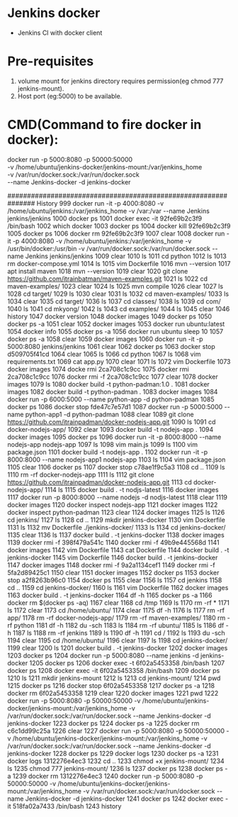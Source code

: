# Jenkins docker
* Jenkins CI with docker client

# Pre-requisites

1. volume mount for jenkins directory requires permission(eg chmod 777 jenkins-mount).
2. Host port (eg:5000) to be available.
 

# CMD(Command to fire docker in docker): 
docker run -p 5000:8080 -p 50000:50000 \
           -v /home/ubuntu/jenkins-docker/jenkins-mount:/var/jenkins_home \
           -v /var/run/docker.sock:/var/run/docker.sock \
           --name Jenkins-docker -d jenkins-docker


###############################################################
History
 999  docker run -it -p 4000:8080 -v /home/ubuntu/jenkins:/var/jenkins_home -v /var:/var --name Jenkins jenkins/jenkins
 1000  docker ps
 1001  docker exec -it 92fe69b2c3f9 /bin/bash
 1002  which docker
 1003  docker ps
 1004  docker kill 92fe69b2c3f9
 1005  docker ps
 1006  docker rm 92fe69b2c3f9
 1007  clear
 1008  docker run -it -p 4000:8080 -v /home/ubuntu/jenkins:/var/jenkins_home -v /usr/bin/docker:/usr/bin -v /var/run/docker.sock:/var/run/docker.sock --name Jenkins jenkins/jenkins
 1009  clear
 1010  ls
 1011  cd python
 1012  ls
 1013  rm docker-compose.yml
 1014  ls
 1015  vim Dockerfile
 1016  mvn --version
 1017  apt install maven
 1018  mvn --version
 1019  clear
 1020  git clone https://github.com/itrainbatman/maven-examples.git
 1021  ls
 1022  cd maven-examples/
 1023  clear
 1024  ls
 1025  mvn compile
 1026  clear
 1027  ls
 1028  cd target/
 1029  ls
 1030  clear
 1031  ls
 1032  cd maven-examples/
 1033  ls
 1034  clear
 1035  cd target/
 1036  ls
 1037  cd classes/
 1038  ls
 1039  cd com/
 1040  ls
 1041  cd mkyong/
 1042  ls
 1043  cd examples/
 1044  ls
 1045  clear
 1046  history
 1047  docker version
 1048  docker images
 1049  docker ps
 1050  docker ps -a
 1051  clear
 1052  docker images
 1053  docker run ubuntu:latest
 1054  docker info
 1055  docker ps -a
 1056  docker run ubuntu sleep 10
 1057  docker ps -a
 1058  clear
 1059  docker images
 1060  docker run -it -p 5000:8080 jenkins/jenkins
 1061  clear
 1062  docker ps
 1063  docker stop d509705f41cd
 1064  clear
 1065  ls
 1066  cd python
 1067  ls
 1068  vim requirements.txt
 1069  cat app.py
 1070  clear
 1071  ls
 1072  vim Dockerfile
 1073  docker images
 1074  docke rmi 2ca708c1c9cc
 1075  docker rmi 2ca708c1c9cc
 1076  docker rmi -f 2ca708c1c9cc
 1077  clear
 1078  docker images
 1079  ls
 1080  docker build -t python-padman:1.0 .
 1081  docker images
 1082  docker build -t python-padman .
 1083  docker images
 1084  docker run -p 6000:5000 --name python-app -d python-padman
 1085  docker ps
 1086  docker stop fde47c7e57d1
 1087  docker run -p 5000:5000 --name python-app1 -d python-padman
 1088  clear
 1089  git clone https://github.com/itrainpadman/docker-nodejs-app.git
 1090  ls
 1091  cd docker-nodejs-app/
 1092  clear
 1093  docker build -t nodejs-app .
 1094  docker images
 1095  docker ps
 1096  docker run -it -p 8000:8000 --name nodejs-app nodejs-app
 1097  ls
 1098  vim main.js
 1099  ls
 1100  vim package.json
 1101  docker build -t nodejs-app .
 1102  docker run -it -p 8000:8000 --name nodejs-app1 nodejs-app
 1103  ls
 1104  vim package.json
 1105  clear
 1106  docker ps
 1107  docker stop c78ae1f9c5a3
 1108  cd ..
 1109  ls
 1110  rm -rf docker-nodejs-app
 1111  ls
 1112  git clone https://github.com/itrainpadman/docker-nodejs-app.git
 1113  cd docker-nodejs-app/
 1114  ls
 1115  docker build . -t nodjs-latest
 1116  docker images
 1117  docker run -p 8000:8000 --name nodejs -d nodjs-latest
 1118  clear
 1119  docker images
 1120  docker inspect nodejs-app
 1121  docker images
 1122  docker inspect python-padman
 1123  clear
 1124  docker images
 1125  ls
 1126  cd jenkins/
 1127  ls
 1128  cd ..
 1129  mkdir jenkins-docker
 1130  vim Dockerfile
 1131  ls
 1132  mv Dockerfile ./jenkins-docker/
 1133  ls
 1134  cd jenkins-docker/
 1135  clear
 1136  ls
 1137  docker build . -t jenkins-docker
 1138  docker images
 1139  docker rmi -f 398f479a541c
 1140  docker rmi -f 49b9e445568d
 1141  docker images
 1142  vim Dockerfile
 1143  cat Dockerfile
 1144  docker build . -t jenkins-docker
 1145  vim Dockerfile
 1146  docker build . -t jenkins-docker
 1147  docker images
 1148  docker rmi -f 9a2a1134cef1
 1149  docker rmi -f 5fa2d89425c1
 1150  clear
 1151  docker images
 1152  docker ps
 1153  docker stop a2f8263b96c0
 1154  docker ps
 1155  clear
 1156  ls
 1157  cd jenkins
 1158  cd ..
 1159  cd jenkins-docker/
 1160  ls
 1161  vim Dockerfile
 1162  docker images
 1163  docker build . -t jenkins-docker
 1164  df -h
 1165  docker ps -a
 1166  docker rm $(docker ps -aq)
 1167  clear
 1168  cd /tmp
 1169  ls
 1170  rm -rf *
 1171  ls
 1172  clear
 1173  cd /home/ubuntu/
 1174  clear
 1175  df -h
 1176  ls
 1177  rm -rf app/
 1178  rm -rf docker-nodejs-app/
 1179  rm -rf maven-examples/
 1180  rm -rf python
 1181  df -h
 1182  du -sch
 1183  ls
 1184  rm -rf ubuntu/
 1185  ls
 1186  df -h
 1187  ls
 1188  rm -rf jenkins
 1189  ls
 1190  df -h
 1191  cd /
 1192  ls
 1193  du -sch
 1194  clear
 1195  cd /home/ubuntu/
 1196  clear
 1197  ls
 1198  cd jenkins-docker/
 1199  clear
 1200  ls
 1201  docker build . -t jenkins-docker
 1202  docker images
 1203  docker ps
 1204  docker run -p 5000:8080 --name jenkins -d jenkins-docker
 1205  docker ps
 1206  docker exec -t 6f02a5453358 /bin/bash
 1207  docker ps
 1208  docker exec -it 6f02a5453358 /bin/bash
 1209  docker ps
 1210  ls
 1211  mkdir jenkins-mount
 1212  ls
 1213  cd jenkins-mount/
 1214  pwd
 1215  docker ps
 1216  docker stop 6f02a5453358
 1217  docker ps -a
 1218  docker rm 6f02a5453358
 1219  clear
 1220  docker images
 1221  pwd
 1222  docker run -p 5000:8080 -p 50000:50000            -v /home/ubuntu/jenkins-docker/jenkins-mount:/var/jenkins_home -v /var/run/docker.sock:/var/run/docker.sock            --name Jenkins-docker -d jenkins-docker
 1223  docker ps
 1224  docker ps -a
 1225  docker rm c6c1dd99c25a
 1226  clear
 1227  docker run -p 5000:8080 -p 50000:50000            -v /home/ubuntu/jenkins-docker/jenkins-mount:/var/jenkins_home            -v /var/run/docker.sock:/var/run/docker.sock            --name Jenkins-docker -d jenkins-docker
 1228  docker ps
 1229  docker logs
 1230  docker ps -a
 1231  docker logs 1312276e4ec3
 1232  cd ..
 1233  chmod +x jenkins-mount/
 1234  ls
 1235  chmod 777 jenkins-mount/
 1236  ls
 1237  docker ps
 1238  docker ps -a
 1239  docker rm 1312276e4ec3
 1240  docker run -p 5000:8080 -p 50000:50000            -v /home/ubuntu/jenkins-docker/jenkins-mount:/var/jenkins_home            -v /var/run/docker.sock:/var/run/docker.sock            --name Jenkins-docker -d jenkins-docker
 1241  docker ps
 1242  docker exec -it 518fa02a7433 /bin/bash
 1243  history

